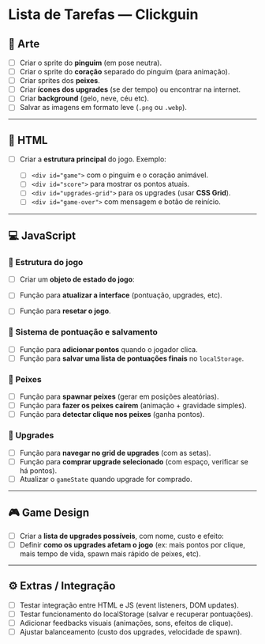 # **Lista de Tarefas — Clickguin**

## 🎨 **Arte**

* [ ] Criar o sprite do **pinguim** (em pose neutra).
* [ ] Criar o sprite do **coração** separado do pinguim (para animação).
* [ ] Criar sprites dos **peixes**.
* [ ] Criar **ícones dos upgrades** (se der tempo) ou encontrar na internet.
* [ ] Criar **background** (gelo, neve, céu etc).
* [ ] Salvar as imagens em formato leve (`.png` ou `.webp`).

---

## 🧱 **HTML**

* [ ] Criar a **estrutura principal** do jogo. Exemplo:

  * [ ] `<div id="game">` com o pinguim e o coração animável.
  * [ ] `<div id="score">` para mostrar os pontos atuais.
  * [ ] `<div id="upgrades-grid">` para os upgrades (usar **CSS Grid**).
  * [ ] `<div id="game-over">` com mensagem e botão de reinício.

---

## 💻 **JavaScript**

### 🔹 Estrutura do jogo

* [ ] Criar um **objeto de estado do jogo**:

* [ ] Função para **atualizar a interface** (pontuação, upgrades, etc).

* [ ] Função para **resetar o jogo**.

### 🔹 Sistema de pontuação e salvamento

* [ ] Função para **adicionar pontos** quando o jogador clica.
* [ ] Função para **salvar uma lista de pontuações finais** no `localStorage`.

### 🔹 Peixes

* [ ] Função para **spawnar peixes** (gerar em posições aleatórias).
* [ ] Função para **fazer os peixes caírem** (animação + gravidade simples).
* [ ] Função para **detectar clique nos peixes** (ganha pontos).

### 🔹 Upgrades

* [ ] Função para **navegar no grid de upgrades** (com as setas).
* [ ] Função para **comprar upgrade selecionado** (com espaço, verificar se há pontos).
* [ ] Atualizar o `gameState` quando upgrade for comprado.

---

## 🎮 **Game Design**

* [ ] Criar a **lista de upgrades possíveis**, com nome, custo e efeito:
* [ ] Definir **como os upgrades afetam o jogo** (ex: mais pontos por clique, mais tempo de vida, spawn mais rápido de peixes, etc).
---

## ⚙️ **Extras / Integração**

* [ ] Testar integração entre HTML e JS (event listeners, DOM updates).
* [ ] Testar funcionamento do localStorage (salvar e recuperar pontuações).
* [ ] Adicionar feedbacks visuais (animações, sons, efeitos de clique).
* [ ] Ajustar balanceamento (custo dos upgrades, velocidade de spawn).
